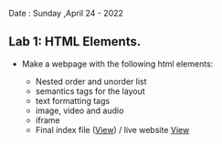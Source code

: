 
Date : Sunday ,April 24 - 2022
## Lab 1: HTML Elements.
* Make a webpage with the following html elements:
	* Nested order and unorder list
	* semantics tags for the layout
	* text formatting tags
	* image, video and audio
	* iframe

    - Final index file ([View](index.html)) / live website [View](https://narayandhakal09.github.io/wt-lab-assignment/labs/lab%201/index.html)
